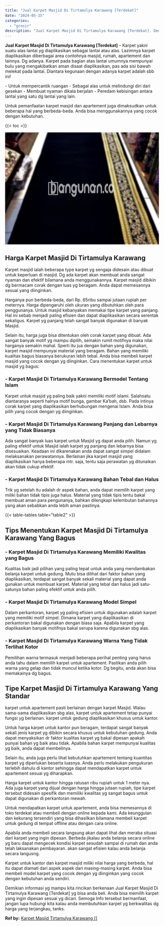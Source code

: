 ```yaml
---
title: "Jual Karpet Masjid Di Tirtamulya Karawang [Terdekat]"
date: "2024-05-15"
categories: 
  - "grosir"
description: "Jual Karpet Masjid Di Tirtamulya Karawang [Terdekat]. Demikian informasi yg mampu kita rincikan berkenaan Jual Karpet Masjid Di Tirtamulya Karawang [Terdeka..."
---
```


**Jual Karpet Masjid Di Tirtamulya Karawang \[Terdekat\]** – Karpet yakni suatu alas lantai yg diaplikasikan sebagai lantai atau alas. Lazimnya karpet diaplikasikan diberbagai area contohnya masjid, rumah, apartement dan lainnya. Dg adanya. Karpet pada bagian atas lantai umumnya mempunyai bulu yang mengakibatkan aman disaat diaplikasikan, pas ada sisi bawah melekat pada lantai. Diantara kegunaan dengan adanya karpet adalah sbb ini!

\- Untuk mempercantik ruangan - Sebagai alas untuk melindungi diri dari gesekan - Membuat nyaman dikala berjalan - Peredam kebisingan antara lantai yang satu dg lantai yang lain.

Untuk pemanfaatan karpet masjid dan apartement juga dimaksudkan untuk beberapa hal yang berbeda-beda. Anda bisa menggunakannya yang cocok dengan kebutuhan.

{{< toc >}}

![Jual Karpet Masjid Di Tirtamulya Karawang [Terdekat]](/images/grosir-karpet-murah-78.png)

## Harga Karpet Masjid Di Tirtamulya Karawang

Karpet masjid ialah beberapa type karpet yg sengaja didesain atau dibuat untuk keperluan di masjid. Dg ada karpet akan membuat anda sangat nyaman dan efektif bilamana anda menggunakannya. Karpet masjid dibikin dg bermacam corak dengan luas yg beragam. Anda dapat memesannya sesuai yang diinginkan.

Harganya pun berbeda-beda, dari Rp. 65ribu sampai jutaan rupiah per meternya. Harga dipengaruhi oleh ukuran yang dibutuhkan oleh para penggunanya. Untuk masjid kebanyakan memakai tipe karpet yang panjang. Hal ini sebab menjadi paling efisien dan dapat diaplikasikan secara serentak sekaligus. Karpet yg panjang telah sangat banyak digunakan di banyak Masjid.

Selain itu, harga juga bisa ditentukan oleh corak karpet yang dibuat. Ada sangat banyak motif yg mampu dipilih, semakin rumit motifnya maka nilai harganya semakin mahal. Sperti itu jua dengan bahan yang digunakan, karpet masjid mempunyai material yang beragam. Bahan yang memiliki kualitas bagus biasanya berukuran lebih tebal. Anda bisa membeli karpet masjid yang cocok dengan yg diinginkan. Cara menentukan karpet untuk masjid yg bagus:

### \- Karpet Masjid Di Tirtamulya Karawang Bermodel Tentang Islam

Karpet untuk masjid yg paling baik yakni memiliki motif islami. Salahsatu diantaranya seperti halnya motif bunga, gambar Ka’bah, dsb. Pada intinya corak karpet yang diaplikasikan berhubungan mengenai Islam. Anda bisa pilih yang cocok dengan yg diinginkan.

### \- Karpet Masjid Di Tirtamulya Karawang Panjang dan Lebarnya yang Tidak Biasanya

Ada sangat banyak luas karpet untuk Masjid yg dapat anda pilih. Namun yg paling efektif untuk Masjid ialah karpet yg panjang dan lebarnya bisa disesuaikan. Keadaan ini dikarenakan anda dapat sangat simpel didalam melaksanakan perawatannya. Berlainan jika karpet masjid yang diaplikasikan hanya beberapa mtr. saja, tentu saja perawatan yg ditunaikan akan tidak cukup efektif.

### \- Karpet Masjid Di Tirtamulya Karawang Bahan Tebal dan Halus

Trik yg setelah itu adalah dr aspek bahan, anda dapat memilih karpet yang miliki bahan tidak tipis juga halus. Material yang tidak tipis tentu bakal membuat aman para pengunanya, bahkan dilengkapi kelembutan bahannya yang akan sebabkan anda lebih aman pastinya.

{{< table-tables table="table2" >}}

## Tips Menentukan Karpet Masjid Di Tirtamulya Karawang Yang Bagus

### \- Karpet Masjid Di Tirtamulya Karawang Memiliki Kwalitas yang Bagus

Kualitas baik jadi pilihan yang paling tepat untuk anda yang mendambakan belanja karpet untuk gedung. Mutu bisa dilihat dari faktor bahan yang diaplikasikan, terdapat sangat banyak sekali material yang dapat anda gunakan untuk membuat karpet. Material yang tebal dan halus jadi satu-satunya bahan paling efektif untuk anda pilih.

### \- Karpet Masjid Di Tirtamulya Karawang Model Simpel

Dalam perkantoran, karpet yg paling efisien untuk digunakan adalah karpet yang memiliki motif simpel. Dimana karpet yang diaplikasikan di perkantoran bakal digunakan dengan biasa saja. Apabila karpet yang diaplikasikan banyak motifnya bakal serupa karena digunakan sbg alas.

### \- Karpet Masjid Di Tirtamulya Karawang Warna Yang Tidak Terlihat Kotor

Pemilihan warna termasuk menjadi beberapa perihal penting yang harus anda tahu dalam memilih karpet untuk apartement. Pastikan anda pilih warna yang gelap dan tidak muncul ketika kotor. Dg begitu, anda akan bisa memakainya dg bagus.

## Tipe Karpet Masjid Di Tirtamulya Karawang Yang Standar

karpet untuk apartement pasti berlainan dengan karpet Masjid. Walau sama-sama diaplikasikan sbg alas, karpet untuk apartement tetap punyai fungsi yg berlainan. karpet untuk gedung diaplikasikan khusus untuk kantor.

Untuk harga karpet untuk kantor pun beragam, terdapat sangat banyak sekali jenis karpet yg dibikin secara khusus untuk kebutuhan gedung. Anda dapat menyaksikan dr faktor kualitas karpet yg bakal dipesan apakah punyai bahan yg baik atau tidak. Apabila bahan karpet mempunyai kualitas yg baik, anda dapat membelinya.

Selain itu, anda juga perlu lihat kebutuhkan apartement tentang kuantitas karpet yg diperlukan beserta luasnya. Anda perlu melakukan pengukuran terlebih dahulu di kantor sehingga dapat mendapatkan karpet untuk apartement sesuai yg diharapkan.

Harga karpet untuk kantor hingga ratusan ribu rupiah untuk 1 meter nya. Ada juga karpet yang dijual dengan harga hingga jutaan rupiah, tipe karpet tersebut didesain spesifik dan memiliki kwalitas yg sangat bagus untuk dapat digunakan di perkantoran mewah.

Untuk mendapatkan karpet untuk apartement, anda bisa memesannya di toko terdekat atau membeli dengan online kepada kami. Ada keunggulan dan kekurang tersendiri yang bisa dihasilkan bilamana membeli karpet untuk gedung di tempat offline atau dengan cara online.

Apabila anda membeli secara langsung akan dapat lihat dan meraba situasi dari karpet yang ingin dipesan. Berbeda jikalau anda belanja secara online yg baru dapat mengecek kondisi karpet sesudah sampai di rumah dan anda telah laksanakan pembayaran. akan sangat efisien kalau anda belanja secara langusng.

Karpet untuk kantor dan karpet masjid miliki nilai harga yang berbeda, hal itu dapat diamati dari aspek aspek dari masing-masing karpet. Anda bisa membeli model karpet yang cocok dengan yg diinginkan yang cocok dengan kebutuhan anda sendiri.

Demikian informasi yg mampu kita rincikan berkenaan Jual Karpet Masjid Di Tirtamulya Karawang \[Terdekat\] yg bisa anda beli. Anda bisa memilih karpet yang ingin dipesan sesuai yg dicari. Semoga Info tersebut bermanfaat, jangan lupa hubungi kita kalau anda membutuhkan karpet yg berkwalitas dg harga yang terjangkau, tanks.

**Ref by:**  [Karpet Masjid Tirtamulya Karawang []](https://id.wikipedia.org/wiki/Karpet)
